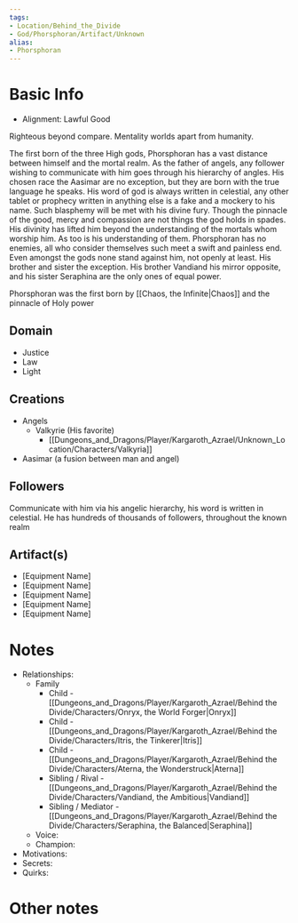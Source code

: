 ```yaml
---
tags:
- Location/Behind_the_Divide
- God/Phorsphoran/Artifact/Unknown
alias:
- Phorsphoran
---
```


# Basic Info
- Alignment: Lawful Good

Righteous beyond compare. Mentality worlds apart from humanity.

The first born of the three High gods, Phorsphoran has a vast distance between himself and the mortal realm. As the father of angels, any follower wishing to communicate with him goes through his hierarchy of angles. His chosen race the Aasimar are no exception, but they are born with the true language he speaks. His word of god is always written in celestial, any other tablet or prophecy written in anything else is a fake and a mockery to his name. Such blasphemy will be met with his divine fury. Though the pinnacle of the good, mercy and compassion are not things the god holds in spades. His divinity has lifted him beyond the understanding of the mortals whom worship him. As too is his understanding of them. Phorsphoran has no enemies, all who consider themselves such meet a swift and painless end. Even amongst the gods none stand against him, not openly at least. His brother and sister the exception. His brother Vandiand his mirror opposite, and his sister Seraphina are the only ones of equal power.

Phorsphoran was the first born by [[Chaos, the Infinite|Chaos]] and the pinnacle of Holy power

## Domain
- Justice
- Law
- Light

## Creations
- Angels
	- Valkyrie (His favorite)
		- [[Dungeons_and_Dragons/Player/Kargaroth_Azrael/Unknown_Location/Characters/Valkyria]]
- Aasimar (a fusion between man and angel)

## Followers
Communicate with him via his angelic hierarchy, his word is written in celestial. He has hundreds of thousands of followers, throughout the known realm

## Artifact(s)
- [Equipment Name]
- [Equipment Name]
- [Equipment Name]
- [Equipment Name]
- [Equipment Name]

# Notes
- Relationships: 
	- Family
		- Child - [[Dungeons_and_Dragons/Player/Kargaroth_Azrael/Behind the Divide/Characters/Onryx, the World Forger|Onryx]]
		- Child - [[Dungeons_and_Dragons/Player/Kargaroth_Azrael/Behind the Divide/Characters/Itris, the Tinkerer|Itris]]
		- Child - [[Dungeons_and_Dragons/Player/Kargaroth_Azrael/Behind the Divide/Characters/Aterna, the Wonderstruck|Aterna]]
		- Sibling / Rival - [[Dungeons_and_Dragons/Player/Kargaroth_Azrael/Behind the Divide/Characters/Vandiand, the Ambitious|Vandiand]]
		- Sibling / Mediator - [[Dungeons_and_Dragons/Player/Kargaroth_Azrael/Behind the Divide/Characters/Seraphina, the Balanced|Seraphina]]
	- Voice: 
	- Champion: 
- Motivations: 
- Secrets: 
- Quirks: 

# Other notes

